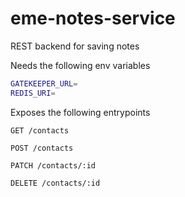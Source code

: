 # eme-notes-service
REST backend for saving notes

Needs the following env variables
```sh
GATEKEEPER_URL=
REDIS_URI=
```

Exposes the following entrypoints

`GET /contacts`

`POST /contacts`

`PATCH /contacts/:id`

`DELETE /contacts/:id`
